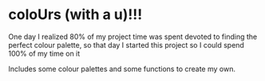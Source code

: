 # coloUrs (with a u)!!!

One day I realized 80% of my project time was spent devoted to finding the perfect
colour palette, so that day I started this project so I could spend 100% of my time on it

Includes some colour palettes and some functions to create my own.

